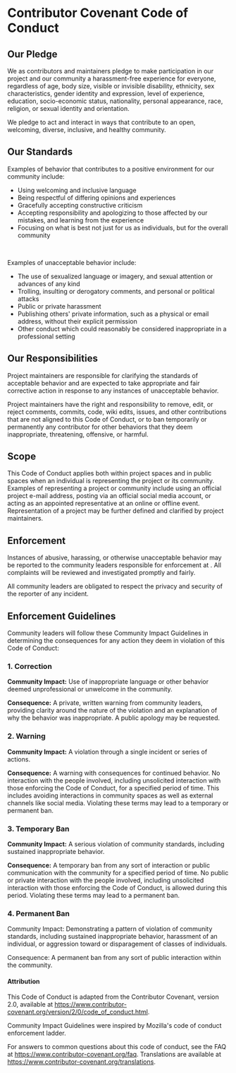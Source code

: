 # Contributor Covenant Code of Conduct
## Our Pledge
We as contributors and maintainers pledge to make participation in our project and our community a harassment-free experience for everyone, regardless of 
age, body size, visible or invisible disability, ethnicity, sex characteristics, gender identity and expression, level of experience, education,
socio-economic status, nationality, personal appearance, race, religion, or sexual identity and orientation.<br>

We pledge to act and interact in ways that contribute to an open, welcoming, diverse, inclusive, and healthy community.<br>

## Our Standards 

Examples of behavior that contributes to a positive environment for our community include: <br>
<ul>
<li>Using welcoming and inclusive language</li>
<li>Being respectful of differing opinions and experiences</li>
<li>Gracefully accepting constructive criticism</li>
<li>Accepting responsibility and apologizing to those affected by our mistakes, and learning from the experience</li>
<li>Focusing on what is best not just for us as individuals, but for the overall community</li>
</ul><br>

Examples of unacceptable behavior include:
<ul>
<li>The use of sexualized language or imagery, and sexual attention or advances of any kind</li>
<li>Trolling, insulting or derogatory comments, and personal or political attacks</li>
<li>Public or private harassment</li>
<li>Publishing others' private information, such as a physical or email address, without their explicit permission</li>
<li>Other conduct which could reasonably be considered inappropriate in a professional setting</li>
</ul>

## Our Responsibilities

Project maintainers are responsible for clarifying the standards of acceptable behavior and are expected to take appropriate and fair corrective action in response to any instances of unacceptable behavior. <br>

Project maintainers have the right and responsibility to remove, edit, or reject comments, commits, code, wiki edits, issues, and other contributions that are not aligned to this Code of Conduct, or to ban temporarily or permanently any contributor for other behaviors that they deem inappropriate, threatening, offensive, or harmful.

## Scope

This Code of Conduct applies both within project spaces and in public spaces when an individual is representing the project or its community. Examples of representing a project or community include using an official project e-mail address, posting via an official social media account, or acting as an appointed representative at an online or offline event. Representation of a project may be further defined and clarified by project maintainers.

## Enforcement
Instances of abusive, harassing, or otherwise unacceptable behavior may be reported to the community leaders responsible for enforcement at . All complaints will be reviewed and investigated promptly and fairly. <br>

All community leaders are obligated to respect the privacy and security of the reporter of any incident.

## Enforcement Guidelines
Community leaders will follow these Community Impact Guidelines in determining the consequences for any action they deem in violation of this Code of Conduct: <br>

### 1. Correction
<b>Community Impact:</b> Use of inappropriate language or other behavior deemed unprofessional or unwelcome in the community.

<b>Consequence:</b> A private, written warning from community leaders, providing clarity around the nature of the violation and an explanation of why the behavior was inappropriate. A public apology may be requested.

### 2. Warning
<b>Community Impact:</b> A violation through a single incident or series of actions.

<b>Consequence:</b> A warning with consequences for continued behavior. No interaction with the people involved, including unsolicited interaction with those enforcing the Code of Conduct, for a specified period of time. This includes avoiding interactions in community spaces as well as external channels like social media. Violating these terms may lead to a temporary or permanent ban.

### 3. Temporary Ban
<b>Community Impact:</b> A serious violation of community standards, including sustained inappropriate behavior.

<b>Consequence:</b> A temporary ban from any sort of interaction or public communication with the community for a specified period of time. No public or private interaction with the people involved, including unsolicited interaction with those enforcing the Code of Conduct, is allowed during this period. Violating these terms may lead to a permanent ban.

### 4. Permanent Ban
</b>Community Impact: </b>Demonstrating a pattern of violation of community standards, including sustained inappropriate behavior, harassment of an individual, or aggression toward or disparagement of classes of individuals.

</b>Consequence:</b> A permanent ban from any sort of public interaction within the community.

#### Attribution
This Code of Conduct is adapted from the Contributor Covenant, version 2.0, available at https://www.contributor-covenant.org/version/2/0/code_of_conduct.html.

Community Impact Guidelines were inspired by Mozilla's code of conduct enforcement ladder.

For answers to common questions about this code of conduct, see the FAQ at https://www.contributor-covenant.org/faq. Translations are available at https://www.contributor-covenant.org/translations.
